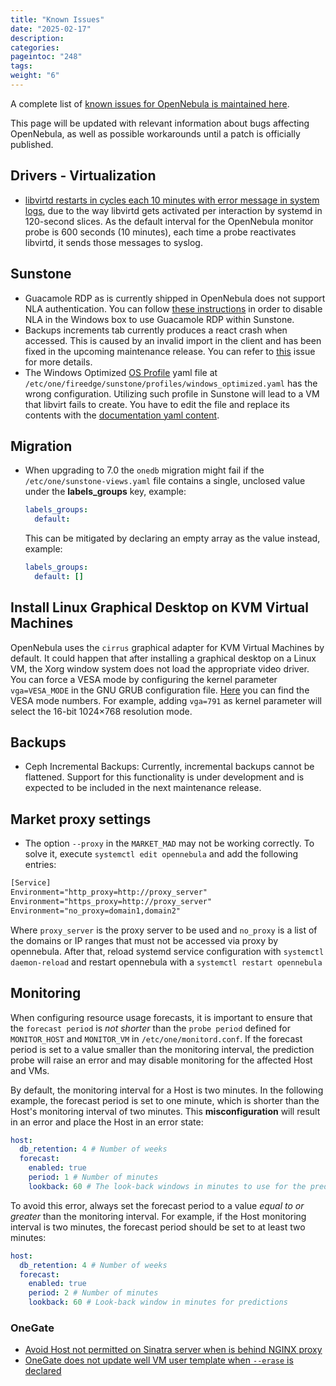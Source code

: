 ```yaml
---
title: "Known Issues"
date: "2025-02-17"
description:
categories:
pageintoc: "248"
tags:
weight: "6"
---
```


<a id="known-issues"></a>

<!--# Known Issues -->

A complete list of [known issues for OpenNebula is maintained here](https://github.com/OpenNebula/one/issues?q=is%3Aopen+is%3Aissue+label%3A%22Type%3A+Bug%22+label%3A%22Status%3A+Accepted%22).

This page will be updated with relevant information about bugs affecting OpenNebula, as well as possible workarounds until a patch is officially published.

## Drivers - Virtualization

- [libvirtd restarts in cycles each 10 minutes with error message in system logs](https://github.com/OpenNebula/one/issues/6463), due to the way libvirtd gets activated per interaction by systemd in 120-second slices. As the default interval for the OpenNebula monitor probe is 600 seconds (10 minutes), each time a probe reactivates libvirtd, it sends those messages to syslog.

## Sunstone

- Guacamole RDP as is currently shipped in OpenNebula does not support NLA authentication. You can follow [these instructions](https://www.parallels.com/blogs/ras/disabling-network-level-authentication/) in order to disable NLA in the Windows box to use Guacamole RDP within Sunstone.
- Backups increments tab currently produces a react crash when accessed. This is caused by an invalid import in the client and has been fixed in the upcoming maintenance release. You can refer to [this](https://github.com/OpenNebula/one/issues/7173) issue for more details.
- The Windows Optimized [OS Profile](../../../product/virtual_machines_operation/guest_operating_systems/os_profile.md) yaml file at `/etc/one/fireedge/sunstone/profiles/windows_optimized.yaml` has the wrong configuration. Utilizing such profile in Sunstone will lead to a VM that libvirt fails to create. You have to edit the file and replace its contents with the [documentation yaml content](../../../product/virtual_machines_operation/guest_operating_systems/os_profile.md#profile-chain-loading).

## Migration

- When upgrading to 7.0 the `onedb` migration might fail if the `/etc/one/sunstone-views.yaml` file contains a single, unclosed value under the **labels_groups** key, example:

  ```yaml
  labels_groups:
    default:
  ```

  This can be mitigated by declaring an empty array as the value instead, example:

  ```yaml
  labels_groups:
    default: []
  ```

## Install Linux Graphical Desktop on KVM Virtual Machines

OpenNebula uses the `cirrus` graphical adapter for KVM Virtual Machines by default. It could happen that after installing a graphical desktop on a Linux VM, the Xorg window system does not load the appropriate video driver. You can force a VESA mode by configuring the kernel parameter `vga=VESA_MODE` in the GNU GRUB configuration file. [Here](https://en.wikipedia.org/wiki/VESA_BIOS_Extensions#Linux_video_mode_numbers/) you can find the VESA mode numbers. For example, adding `vga=791` as kernel parameter will select the 16-bit 1024×768 resolution mode.

## Backups

- Ceph Incremental Backups: Currently, incremental backups cannot be flattened. Support for this functionality is under development and is expected to be included in the next maintenance release.

## Market proxy settings

- The option `--proxy` in the `MARKET_MAD` may not be working correctly. To solve it, execute `systemctl edit opennebula` and add the following entries:

```default
[Service]
Environment="http_proxy=http://proxy_server"
Environment="https_proxy=http://proxy_server"
Environment="no_proxy=domain1,domain2"
```

Where `proxy_server` is the proxy server to be used and `no_proxy` is a list of the domains or IP ranges that must not be accessed via proxy by opennebula. After that, reload systemd service configuration with `systemctl daemon-reload` and restart opennebula with a `systemctl restart opennebula`

## Monitoring

When configuring resource usage forecasts, it is important to ensure that the `forecast period` is _not shorter_ than the `probe period` defined for `MONITOR_HOST` and `MONITOR_VM` in `/etc/one/monitord.conf`. If the forecast period is set to a value smaller than the monitoring interval, the prediction probe will raise an error and may disable monitoring for the affected Host and VMs.

By default, the monitoring interval for a Host is two minutes. In the following example, the forecast period is set to one minute, which is shorter than the Host's monitoring interval of two minutes. This **misconfiguration** will result in an error and place the Host in an error state:

```yaml
host:
  db_retention: 4 # Number of weeks
  forecast:
    enabled: true
    period: 1 # Number of minutes
    lookback: 60 # The look-back windows in minutes to use for the predictions
```

To avoid this error, always set the forecast period to a value _equal to or greater_ than the monitoring interval. For example, if the Host monitoring interval is two minutes, the forecast period should be set to at least two minutes:

```yaml
host:
  db_retention: 4 # Number of weeks
  forecast:
    enabled: true
    period: 2 # Number of minutes
    lookback: 60 # Look-back window in minutes for predictions
```

### OneGate

- [Avoid Host not permitted on Sinatra server when is behind NGINX proxy](https://github.com/OpenNebula/one/issues/7231)
- [OneGate does not update well VM user template when `--erase` is declared](https://github.com/OpenNebula/one/issues/7239)
